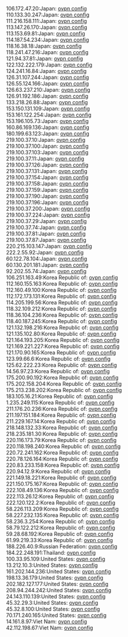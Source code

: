106.172.47.20:Japan: [ovpn config](vpn/106_172_47_20.ovpn)  
110.133.30.247:Japan: [ovpn config](vpn/110_133_30_247.ovpn)  
111.216.158.111:Japan: [ovpn config](vpn/111_216_158_111.ovpn)  
113.147.26.170:Japan: [ovpn config](vpn/113_147_26_170.ovpn)  
113.153.69.81:Japan: [ovpn config](vpn/113_153_69_81.ovpn)  
114.187.54.234:Japan: [ovpn config](vpn/114_187_54_234.ovpn)  
118.16.38.18:Japan: [ovpn config](vpn/118_16_38_18.ovpn)  
118.241.47.216:Japan: [ovpn config](vpn/118_241_47_216.ovpn)  
121.94.37.81:Japan: [ovpn config](vpn/121_94_37_81.ovpn)  
122.132.222.179:Japan: [ovpn config](vpn/122_132_222_179.ovpn)  
124.241.16.84:Japan: [ovpn config](vpn/124_241_16_84.ovpn)  
126.31.107.244:Japan: [ovpn config](vpn/126_31_107_244.ovpn)  
126.55.124.166:Japan: [ovpn config](vpn/126_55_124_166.ovpn)  
126.63.237.210:Japan: [ovpn config](vpn/126_63_237_210.ovpn)  
126.91.192.186:Japan: [ovpn config](vpn/126_91_192_186.ovpn)  
133.218.26.88:Japan: [ovpn config](vpn/133_218_26_88.ovpn)  
153.150.131.109:Japan: [ovpn config](vpn/153_150_131_109.ovpn)  
153.161.122.254:Japan: [ovpn config](vpn/153_161_122_254.ovpn)  
153.196.105.73:Japan: [ovpn config](vpn/153_196_105_73.ovpn)  
160.86.169.136:Japan: [ovpn config](vpn/160_86_169_136.ovpn)  
180.199.63.123:Japan: [ovpn config](vpn/180_199_63_123.ovpn)  
219.100.37.10:Japan: [ovpn config](vpn/219_100_37_10.ovpn)  
219.100.37.100:Japan: [ovpn config](vpn/219_100_37_100.ovpn)  
219.100.37.103:Japan: [ovpn config](vpn/219_100_37_103.ovpn)  
219.100.37.11:Japan: [ovpn config](vpn/219_100_37_11.ovpn)  
219.100.37.126:Japan: [ovpn config](vpn/219_100_37_126.ovpn)  
219.100.37.131:Japan: [ovpn config](vpn/219_100_37_131.ovpn)  
219.100.37.154:Japan: [ovpn config](vpn/219_100_37_154.ovpn)  
219.100.37.158:Japan: [ovpn config](vpn/219_100_37_158.ovpn)  
219.100.37.159:Japan: [ovpn config](vpn/219_100_37_159.ovpn)  
219.100.37.190:Japan: [ovpn config](vpn/219_100_37_190.ovpn)  
219.100.37.196:Japan: [ovpn config](vpn/219_100_37_196.ovpn)  
219.100.37.200:Japan: [ovpn config](vpn/219_100_37_200.ovpn)  
219.100.37.224:Japan: [ovpn config](vpn/219_100_37_224.ovpn)  
219.100.37.29:Japan: [ovpn config](vpn/219_100_37_29.ovpn)  
219.100.37.74:Japan: [ovpn config](vpn/219_100_37_74.ovpn)  
219.100.37.81:Japan: [ovpn config](vpn/219_100_37_81.ovpn)  
219.100.37.87:Japan: [ovpn config](vpn/219_100_37_87.ovpn)  
220.215.103.147:Japan: [ovpn config](vpn/220_215_103_147.ovpn)  
222.2.55.92:Japan: [ovpn config](vpn/222_2_55_92.ovpn)  
60.122.78.104:Japan: [ovpn config](vpn/60_122_78_104.ovpn)  
60.130.201.181:Japan: [ovpn config](vpn/60_130_201_181.ovpn)  
92.202.55.74:Japan: [ovpn config](vpn/92_202_55_74.ovpn)  
106.251.163.49:Korea Republic of: [ovpn config](vpn/106_251_163_49.ovpn)  
112.160.155.163:Korea Republic of: [ovpn config](vpn/112_160_155_163.ovpn)  
112.160.49.100:Korea Republic of: [ovpn config](vpn/112_160_49_100.ovpn)  
112.172.173.131:Korea Republic of: [ovpn config](vpn/112_172_173_131.ovpn)  
114.205.199.56:Korea Republic of: [ovpn config](vpn/114_205_199_56.ovpn)  
118.32.109.212:Korea Republic of: [ovpn config](vpn/118_32_109_212.ovpn)  
118.36.104.236:Korea Republic of: [ovpn config](vpn/118_36_104_236.ovpn)  
118.40.187.245:Korea Republic of: [ovpn config](vpn/118_40_187_245.ovpn)  
121.132.198.216:Korea Republic of: [ovpn config](vpn/121_132_198_216.ovpn)  
121.135.102.80:Korea Republic of: [ovpn config](vpn/121_135_102_80.ovpn)  
121.164.193.205:Korea Republic of: [ovpn config](vpn/121_164_193_205.ovpn)  
121.169.221.227:Korea Republic of: [ovpn config](vpn/121_169_221_227.ovpn)  
121.170.90.165:Korea Republic of: [ovpn config](vpn/121_170_90_165.ovpn)  
123.99.66.6:Korea Republic of: [ovpn config](vpn/123_99_66_6.ovpn)  
125.62.222.23:Korea Republic of: [ovpn config](vpn/125_62_222_23.ovpn)  
14.56.97.23:Korea Republic of: [ovpn config](vpn/14_56_97_23.ovpn)  
175.200.90.192:Korea Republic of: [ovpn config](vpn/175_200_90_192.ovpn)  
175.202.158.204:Korea Republic of: [ovpn config](vpn/175_202_158_204.ovpn)  
175.213.238.202:Korea Republic of: [ovpn config](vpn/175_213_238_202.ovpn)  
183.105.16.21:Korea Republic of: [ovpn config](vpn/183_105_16_21.ovpn)  
1.235.249.115:Korea Republic of: [ovpn config](vpn/1_235_249_115.ovpn)  
211.176.20.236:Korea Republic of: [ovpn config](vpn/211_176_20_236.ovpn)  
211.197.151.184:Korea Republic of: [ovpn config](vpn/211_197_151_184.ovpn)  
211.229.167.14:Korea Republic of: [ovpn config](vpn/211_229_167_14.ovpn)  
218.148.132.33:Korea Republic of: [ovpn config](vpn/218_148_132_33.ovpn)  
218.235.181.30:Korea Republic of: [ovpn config](vpn/218_235_181_30.ovpn)  
220.116.173.79:Korea Republic of: [ovpn config](vpn/220_116_173_79.ovpn)  
220.118.198.240:Korea Republic of: [ovpn config](vpn/220_118_198_240.ovpn)  
220.72.241.162:Korea Republic of: [ovpn config](vpn/220_72_241_162.ovpn)  
220.78.126.164:Korea Republic of: [ovpn config](vpn/220_78_126_164.ovpn)  
220.83.233.158:Korea Republic of: [ovpn config](vpn/220_83_233_158.ovpn)  
220.94.12.9:Korea Republic of: [ovpn config](vpn/220_94_12_9.ovpn)  
221.149.18.221:Korea Republic of: [ovpn config](vpn/221_149_18_221.ovpn)  
221.150.175.167:Korea Republic of: [ovpn config](vpn/221_150_175_167.ovpn)  
222.108.49.136:Korea Republic of: [ovpn config](vpn/222_108_49_136.ovpn)  
222.113.26.12:Korea Republic of: [ovpn config](vpn/222_113_26_12.ovpn)  
222.120.122.2:Korea Republic of: [ovpn config](vpn/222_120_122_2.ovpn)  
58.226.113.209:Korea Republic of: [ovpn config](vpn/58_226_113_209.ovpn)  
58.227.232.135:Korea Republic of: [ovpn config](vpn/58_227_232_135.ovpn)  
58.236.3.254:Korea Republic of: [ovpn config](vpn/58_236_3_254.ovpn)  
58.79.122.212:Korea Republic of: [ovpn config](vpn/58_79_122_212.ovpn)  
59.28.68.192:Korea Republic of: [ovpn config](vpn/59_28_68_192.ovpn)  
61.99.219.33:Korea Republic of: [ovpn config](vpn/61_99_219_33.ovpn)  
188.226.40.9:Russian Federation: [ovpn config](vpn/188_226_40_9.ovpn)  
184.22.248.191:Thailand: [ovpn config](vpn/184_22_248_191.ovpn)  
100.33.95.109:United States: [ovpn config](vpn/100_33_95_109.ovpn)  
13.212.10.3:United States: [ovpn config](vpn/13_212_10_3.ovpn)  
161.202.144.236:United States: [ovpn config](vpn/161_202_144_236.ovpn)  
198.13.36.179:United States: [ovpn config](vpn/198_13_36_179.ovpn)  
202.182.127.177:United States: [ovpn config](vpn/202_182_127_177.ovpn)  
208.94.244.242:United States: [ovpn config](vpn/208_94_244_242.ovpn)  
24.143.110.139:United States: [ovpn config](vpn/24_143_110_139.ovpn)  
45.32.29.3:United States: [ovpn config](vpn/45_32_29_3.ovpn)  
45.32.8.100:United States: [ovpn config](vpn/45_32_8_100.ovpn)  
70.171.240.165:United States: [ovpn config](vpn/70_171_240_165.ovpn)  
14.161.8.97:Viet Nam: [ovpn config](vpn/14_161_8_97.ovpn)  
42.112.198.67:Viet Nam: [ovpn config](vpn/42_112_198_67.ovpn)  
